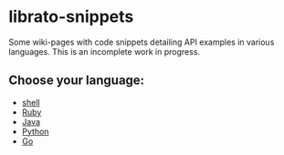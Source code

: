 librato-snippets
================

Some wiki-pages with code snippets detailing API examples in various languages.
This is an incomplete work in progress. 

## Choose your language:

 - [shell](/content/shell.md)
 - [Ruby](/content/ruby.md)
 - [Java](/content/java.md)
 - [Python](/content/python.md)
 - [Go](/content/go.md)
